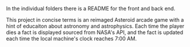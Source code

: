 In the individual folders there is a README for the front and back end. 

This project in concise terms is an reimaged Asteroid arcade game with a hint of educaiton about astronomy and astrophysics.
Each time the player dies a fact is displayed sourced from NASA's API, and the fact is updated each time the local machine's clock reaches 7:00 AM. 
